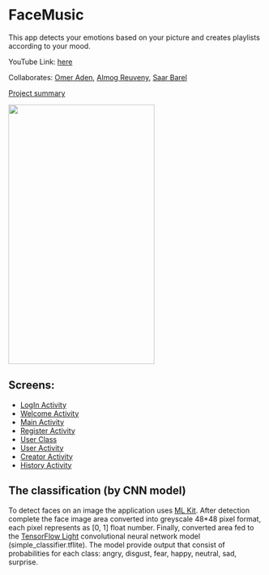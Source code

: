 
# FaceMusic
This app detects your emotions based on your picture and creates playlists according to your mood.  

YouTube Link: [here](https://www.youtube.com/watch?v=qLjUGwrKTVs)

Collaborates: [Omer Aden](https://github.com/omer6546), [Almog Reuveny](https://github.com/almogre02), [Saar Barel](https://github.com/saar95)

[Project summary](https://github.com/almogre02/FaceMusic/blob/main/%D7%9E%D7%A6%D7%92%D7%AA%20%D7%A1%D7%99%D7%95%D7%9D%20%D7%A4%D7%A8%D7%95%D7%99%D7%99%D7%A7%D7%98.pdf)


<img src="https://user-images.githubusercontent.com/20986238/146235701-4a91d541-29f8-4fdb-9999-c7a6fdd8f42e.jpg" width="288" height="512">



## Screens:
  * [LogIn Activity](https://github.com/almogre02/FaceMusic/blob/main/app/src/main/java/com/lampa/emotionrecognition/LoginActivity.java)
  * [Welcome Activity](https://github.com/almogre02/FaceMusic/blob/main/app/src/main/java/com/lampa/emotionrecognition/WelcomeActivity.java)
  * [Main Activity](https://github.com/almogre02/FaceMusic/blob/main/app/src/main/java/com/lampa/emotionrecognition/MainActivity.java)
  * [Register Activity](https://github.com/almogre02/FaceMusic/blob/main/app/src/main/java/com/lampa/emotionrecognition/RegisterActivity.java)
  * [User Class](https://github.com/almogre02/FaceMusic/blob/main/app/src/main/java/com/lampa/emotionrecognition/UserClass.java)
  * [User Activity](https://github.com/almogre02/FaceMusic/blob/main/app/src/main/java/com/lampa/emotionrecognition/UserActivity.java)
  * [Creator Activity](https://github.com/almogre02/FaceMusic/blob/main/app/src/main/java/com/lampa/emotionrecognition/CreatorActivity.java)
  * [History Activity](https://github.com/almogre02/FaceMusic/blob/main/app/src/main/java/com/lampa/emotionrecognition/HistoryActivity.java)
  


## The classification (by CNN model)
To detect faces on an image the application uses [ML Kit](https://developers.google.com/ml-kit).
After detection complete the face image area converted into greyscale 48*48 pixel format, each pixel represents as [0, 1] float number.
Finally, converted area fed to the [TensorFlow Light](https://www.tensorflow.org/lite/guide) convolutional neural network model (simple_classifier.tflite).
The model provide output that consist of probabilities for each class: angry, disgust, fear, happy, neutral, sad, surprise.  

